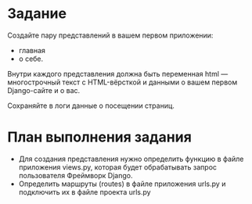 # Задание
Создайте пару представлений в вашем первом приложении:
- главная
- о себе.

Внутри каждого представления должна быть переменная html — многострочный текст с HTML-вёрсткой и данными о вашем первом Django-сайте и о вас.

Сохраняйте в логи данные о посещении страниц.

# План выполнения задания
- Для создания представления нужно определить функцию в файле приложения views.py, которая будет обрабатывать запрос пользователя Фреймворк Django.
- Определить маршруты (routes) в файле приложения urls.py и подключить их в файле проекта urls.py
